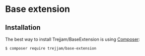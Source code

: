 Base extension==============Installation------------The best way to install Trejjam/BaseExtension is using  [Composer](http://getcomposer.org/):```sh$ composer require trejjam/base-extension```